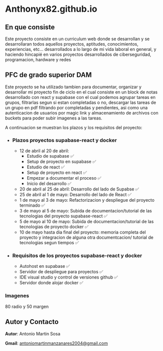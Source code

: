 # Anthonyx82.github.io

## En que consiste

Este proyecto consiste en un curriculum web donde se desarrollan y se desarrollaran todos aquellos proyectos, aptitudes, conocimientos, experiencias, etc... desarrollados a lo largo de mi vida laboral en general, y haciendo hincapié en varios proyectos desarrollados de ciberseguridad, programacion, hardware y redes

## PFC de grado superior DAM

Este proyecto se ha utilizado tambien para documentar, organizar y desarrollar mi proyecto fin de ciclo en el cual consiste en un block de notas desarrollado con react y supabase con el cual podemos agrupar tareas en grupos, filtrarlas segun si estan completadas o no, descargar las tareas de un grupo en pdf filtrando por completadas y pendientes, asi como una autenticacion de usuarios por magic link y almacenamiento de archivos con buckets para poder subir imagenes a las tareas.

A continuacion se muestran los plazos y los requisitos del proyecto:

- ### Plazos proyectos supabase-react y docker

  - 12 de abril al 20 de abril:
    - Estudio de supabase ✅
    - Setup de proyecto en supabase ✅
    - Estudio de react ✅
    - Setup de proyecto en react ✅
    - Empezar a documentar el proceso ✅
    - Inicio del desarrollo ✅
  - 20 de abril al 25 de abril: Desarrollo del lado de Supabse ✅
  - 25 de abril al 1 de mayo: Desarrollo del lado de React ✅
  - 1 de mayo al 3 de mayo: Refactorizacion y despliegue del  proyecto terminado ✅
  - 3 de mayo al 5 de mayo: Subida de documentacion/tutorial de   las tecnologias del proyecto supabase-react ✅
  - 5 de mayo al 10 de mayo: Subida de documentacion/tutorial de  las tecnologias de proyecto docker ✅
  - 10 de mayo hasta dia final del proyecto: memoria completa   del proyecto y integracion de alguna otra documentcacion/ tutorial de tecnologias segun tiempos ✅

- ### Requisitos de los proyectos supabase-react y docker

  - Autohost en supabase ✅
  - Servidor de despliegue para proyectos ✅
  - IDE visual studio y control de versiones github ✅
  - Servidor donde alojar docker ✅

### Imagenes

80 radio y 50 margen 

## Autor y Contacto

**Autor**: Antonio Martin Sosa

**Gmail**: antoniomartinmanzanares2004@gmail.com
